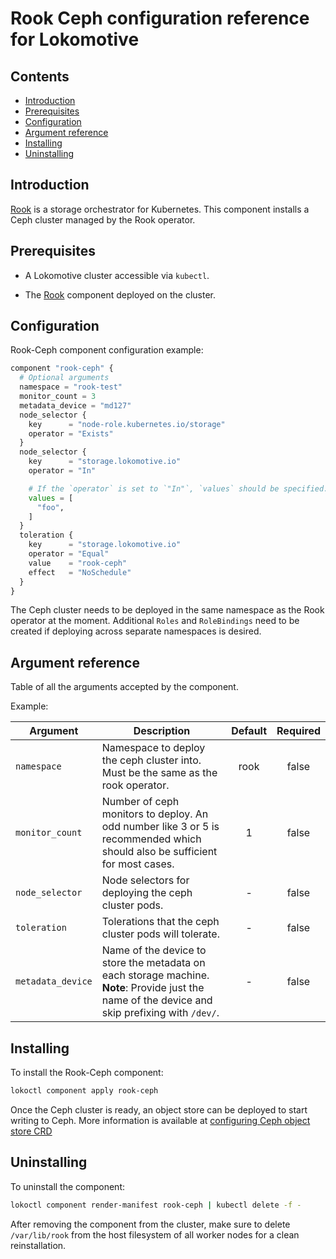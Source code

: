 # Rook Ceph configuration reference for Lokomotive

## Contents

* [Introduction](#introduction)
* [Prerequisites](#prerequisites)
* [Configuration](#configuration)
* [Argument reference](#argument-reference)
* [Installing](#installing)
* [Uninstalling](#uninstalling)

## Introduction

[Rook](https://rook.io/) is a storage orchestrator for Kubernetes. This component installs a Ceph
cluster managed by the Rook operator.

## Prerequisites

* A Lokomotive cluster accessible via `kubectl`.

* The [Rook](rook.md) component deployed on the cluster.

## Configuration

Rook-Ceph component configuration example:

```tf
component "rook-ceph" {
  # Optional arguments
  namespace = "rook-test"
  monitor_count = 3
  metadata_device = "md127"
  node_selector {
    key      = "node-role.kubernetes.io/storage"
    operator = "Exists"
  }
  node_selector {
    key      = "storage.lokomotive.io"
    operator = "In"

    # If the `operator` is set to `"In"`, `values` should be specified.
    values = [
      "foo",
    ]
  }
  toleration {
    key      = "storage.lokomotive.io"
    operator = "Equal"
    value    = "rook-ceph"
    effect   = "NoSchedule"
  }
}
```

The Ceph cluster needs to be deployed in the same namespace as the Rook operator at the moment.
Additional `Roles` and `RoleBindings` need to be created if deploying across separate namespaces is
desired.

## Argument reference

Table of all the arguments accepted by the component.

Example:

| Argument            | Description                                                                                                                                        | Default | Required |
|---------------------|----------------------------------------------------------------------------------------------------------------------------------------------------|:-------:|:--------:|
| `namespace`         | Namespace to deploy the ceph cluster into. Must be the same as the rook operator.                                                                  | rook    | false    |
| `monitor_count`     | Number of ceph monitors to deploy. An odd number like 3 or 5 is recommended which should also be sufficient for most cases.                        | 1       | false    |
| `node_selector`     | Node selectors for deploying the ceph cluster pods.                                                                                                | -       | false    |
| `toleration`        | Tolerations that the ceph cluster pods will tolerate.                                                                                              | -       | false    |
| `metadata_device`   | Name of the device to store the metadata on each storage machine. **Note**: Provide just the name of the device and skip prefixing with `/dev/`.   | -       | false    |

## Installing

To install the Rook-Ceph component:

```bash
lokoctl component apply rook-ceph
```

Once the Ceph cluster is ready, an object store can be deployed to start writing to Ceph.
More information is available at [configuring Ceph object store CRD](https://rook.io/docs/rook/v1.2/ceph-object-store-crd.html)

## Uninstalling

To uninstall the component:

```bash
lokoctl component render-manifest rook-ceph | kubectl delete -f -
```

After removing the component from the cluster, make sure to delete `/var/lib/rook` from the host
filesystem of all worker nodes for a clean reinstallation.

